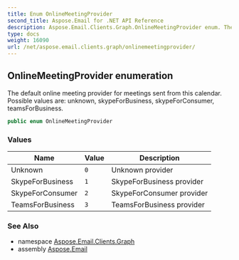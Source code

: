 ```yaml
---
title: Enum OnlineMeetingProvider
second_title: Aspose.Email for .NET API Reference
description: Aspose.Email.Clients.Graph.OnlineMeetingProvider enum. The default online meeting provider for meetings sent from this calendar. Possible values are unknown skypeForBusiness skypeForConsumer teamsForBusiness
type: docs
weight: 16090
url: /net/aspose.email.clients.graph/onlinemeetingprovider/
---
```

## OnlineMeetingProvider enumeration

The default online meeting provider for meetings sent from this calendar. Possible values are: unknown, skypeForBusiness, skypeForConsumer, teamsForBusiness.

```csharp
public enum OnlineMeetingProvider
```

### Values

| Name | Value | Description |
| --- | --- | --- |
| Unknown | `0` | Unknown provider |
| SkypeForBusiness | `1` | SkypeForBusiness provider |
| SkypeForConsumer | `2` | SkypeForConsumer provider |
| TeamsForBusiness | `3` | TeamsForBusiness provider |

### See Also

* namespace [Aspose.Email.Clients.Graph](../../aspose.email.clients.graph/)
* assembly [Aspose.Email](../../)


